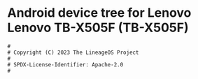 # Android device tree for Lenovo Lenovo TB-X505F (TB-X505F)

```
#
# Copyright (C) 2023 The LineageOS Project
#
# SPDX-License-Identifier: Apache-2.0
#
```

